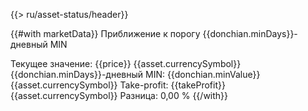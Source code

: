 {{> ru/asset-status/header}}

{{#with marketData}}
Приближение к порогу {{donchian.minDays}}-дневный MIN

Текущее значение: {{price}} {{asset.currencySymbol}}
{{donchian.minDays}}-дневный MIN: {{donchian.minValue}} {{asset.currencySymbol}}
Take-profit: {{takeProfit}} {{asset.currencySymbol}}
Разница: 0,00 %
{{/with}}


